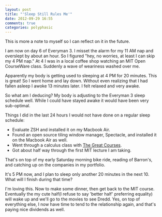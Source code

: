 ```yaml
---
layout: post
title: "'Sleep Still Rules Me'"
date: 2012-09-29 16:55
comments: true
categories: polyphasic
---
```

This is more a note to myself so I can reflect on it in the future.

I am now on day 6 of Everyman 3. I misset the alarm for my 11 AM nap and overslept by about an hour. So I figured "hey, no worries, at least I can skip my 4 PM nap." At 4 I was in a local coffee shop watching an MIT Open CourseWare class. Suddenly a wave of weariness washed over me.

Apparently my body is getting used to sleeping at 4 PM for 20 minutes. This is great! So I went home and lay down. Without even realizing that I had fallen asleep I awoke 13 minutes later. I felt relaxed and very awake.

So what am I deducing? My body is adjusting to the Everyman 3 sleep schedule well. While I could have stayed awake it would have been very sub-optimal. 

Things I did in the last 24 hours I would not have done on a regular sleep schedule:

-  Evaluate ZSH and installed it on my Macbook Air.
-  Found an open source tiling window manager, Spectacle, and installed it on the Macbook Air as well.
-  Went through a calculus class with [The Great Courses](http://thegreatcourses.com).
-  Got about half way through the first MIT lecture I am taking.

That's on top of my early Saturday morning bike ride, reading of Barron's, and catching up on the companies in my portfolio.

It's 5 PM now, and I plan to sleep only another 20 minutes in the next 10. What will I finish during that time?

I'm loving this. Now to make some dinner, then get back to the MIT course. Eventually the my cute half(I refuse to say 'better half' preferring equality) will wake up and we'll go to the movies to see Dredd. Yes, on top of everything else, I now have time to tend to the relationship again, and that's paying nice dividends as well. 
